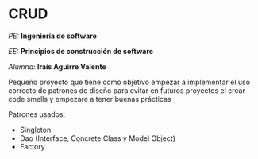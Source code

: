 # CRUD 

*PE:* **Ingeniería de software**

*EE:* **Principios de construcción de software**

*Alumna:* **Iraís Aguirre Valente**

Pequeño proyecto que tiene como objetivo empezar a implementar el uso correcto de patrones de diseño para evitar en futuros proyectos el crear code smells y empezare a tener buenas prácticas

Patrones usados:

- Singleton
- Dao (Interface, Concrete Class y Model Object)
- Factory
